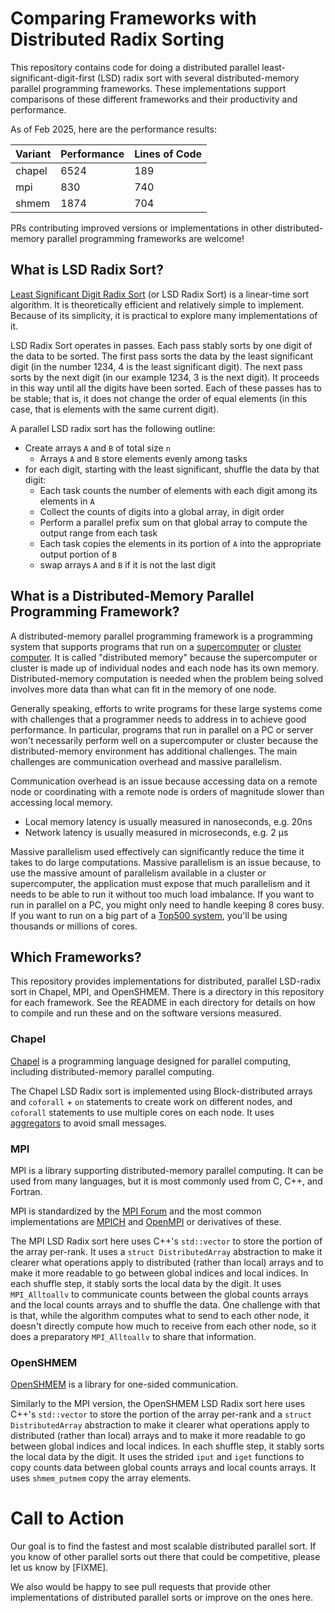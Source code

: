 # Comparing Frameworks with Distributed Radix Sorting

This repository contains code for doing a distributed parallel
least-significant-digit-first (LSD) radix sort with several
distributed-memory parallel programming frameworks. These implementations
support comparisons of these different frameworks and their productivity
and performance.

As of Feb 2025, here are the performance results:

| Variant     | Performance | Lines of Code |
| ---         | ---         | ---           |
| chapel      | 6524        | 189           |
| mpi         | 830         | 740           |
| shmem       | 1874        | 704           |

PRs contributing improved versions or implementations in other
distributed-memory parallel programming frameworks are welcome!

## What is LSD Radix Sort?

[Least Significant Digit Radix Sort](https://en.wikipedia.org/wiki/Radix_sort)
(or LSD Radix Sort) is a linear-time sort algorithm. It is theoretically
efficient and relatively simple to implement. Because of its simplicity,
it is practical to explore many implementations of it.

LSD Radix Sort operates in passes. Each pass stably sorts by one digit of
the data to be sorted. The first pass sorts the data by the least
significant digit (in the number 1234, 4 is the least significant digit).
The next pass sorts by the next digit (in our example 1234, 3 is the next
digit).  It proceeds in this way until all the digits have been sorted.
Each of these passes has to be stable; that is, it does not change the
order of equal elements (in this case, that is elements with the same
current digit).

A parallel LSD radix sort has the following outline:

* Create arrays `A` and `B` of total size `n`
  * Arrays `A` and `B` store elements evenly among tasks
* for each digit, starting with the least significant, shuffle the data
  by that digit:
  * Each task counts the number of elements with each digit among its
    elements in `A`
  * Collect the counts of digits into a global array, in digit order
  * Perform a parallel prefix sum on that global array to compute the
    output range from each task
  *  Each task copies the elements in its portion of `A` into the
     appropriate output portion of `B`
  * swap arrays `A` and `B` if it is not the last digit


## What is a Distributed-Memory Parallel Programming Framework?

A distributed-memory parallel programming framework is a programming
system that supports programs that run on a
[supercomputer](https://en.wikipedia.org/wiki/Supercomputer)
or [cluster computer](https://en.wikipedia.org/wiki/Computer_cluster).
It is called "distributed memory" because the supercomputer or cluster is
made up of individual nodes and each node has its own memory.
Distributed-memory computation is needed when the problem being
solved involves more data than what can fit in the memory of one node.

Generally speaking, efforts to write programs for these large systems
come with challenges that a programmer needs to address in to
achieve good performance. In particular, programs that run in parallel on
a PC or server won't necessarily perform well on a supercomputer or
cluster because the distributed-memory environment has additional
challenges. The main challenges are communication overhead and massive
parallelism.

Communication overhead is an issue because accessing data on a remote
node or coordinating with a remote node is orders of magnitude slower
than accessing local memory.
 * Local memory latency is usually measured in nanoseconds, e.g. 20ns
 * Network latency is usually measured in microseconds, e.g. 2 μs

Massive parallelism used effectively can significantly reduce the time
it takes to do large computations.
Massive parallelism is an issue because, to use the massive amount of
parallelism available in a cluster or supercomputer, the application must
expose that much parallelism and it needs to be able to run it without
too much load imbalance. If you want to run in parallel on a PC, you
might only need to handle keeping 8 cores busy. If you want to run on a
big part of a [Top500 system](https://en.wikipedia.org/wiki/TOP500),
you'll be using thousands or millions of cores.

## Which Frameworks?

This repository provides implementations for distributed,
parallel LSD-radix sort in Chapel, MPI, and OpenSHMEM.
There is a directory in this repository for each framework. See the
README in each directory for details on how to compile and run these and
on the software versions measured.

### Chapel

[Chapel](https://chapel-lang.org/) is a programming language designed for
parallel computing, including distributed-memory parallel computing.

The Chapel LSD Radix sort is implemented using Block-distributed arrays
and `coforall` + `on` statements to create work on different nodes, and
`coforall` statements to use multiple cores on each node. It uses
[aggregators](https://chapel-lang.org/docs/modules/packages/CopyAggregation.html)
to avoid small messages.

### MPI

MPI is a library supporting distributed-memory parallel computing. It can
be used from many languages, but it is most commonly used from C, C++, and
Fortran.

MPI is standardized by the [MPI Forum](https://www.mpi-forum.org/) and
the most common implementations are [MPICH](https://www.mpich.org/) and
[OpenMPI](https://www.open-mpi.org/) or derivatives of these.

The MPI LSD Radix sort here uses C++'s `std::vector` to store the portion
of the array per-rank. It uses a `struct DistributedArray` abstraction to
make it clearer what operations apply to distributed (rather than local)
arrays and to make it more readable to go between global indices and
local indices. In each shuffle step, it stably sorts the local data by
the digit. It uses `MPI_Alltoallv` to communicate counts between the
global counts arrays and the local counts arrays and to shuffle the data.
One challenge with that is that, while the algorithm computes what to
send to each other node, it doesn't directly compute how much to receive
from each other node, so it does a preparatory `MPI_Alltoallv` to share
that information.


### OpenSHMEM

[OpenSHMEM](http://openshmem.org/) is a library for one-sided
communication.

Similarly to the MPI version, the OpenSHMEM LSD Radix sort here uses
C++'s `std::vector` to store the portion of the array per-rank and a
`struct DistributedArray` abstraction to make it clearer what operations
apply to distributed (rather than local) arrays and to make it more
readable to go between global indices and local indices. In each shuffle
step, it stably sorts the local data by the digit. It uses the strided
`iput` and `iget` functions to copy counts data between global counts
arrays and local counts arrays. It uses `shmem_putmem` copy the array
elements.

# Call to Action

Our goal is to find the fastest and most scalable distributed
parallel sort.  If you know of other parallel sorts out there
that could be competitive, please let us know by [FIXME].

We also would be happy to see pull requests that provide other
implementations of distributed parallel sorts or improve
on the ones here.
